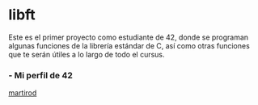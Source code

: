 # libft
Este es el primer proyecto como estudiante de 42, donde se programan algunas funciones de la librería estándar de C, así como otras funciones que te serán útiles a lo largo de todo el cursus.

### - Mi perfil de 42 
[martirod]([https://profile.intra.42.fr/users/gmacias-](https://profile.intra.42.fr/users/martirod))
